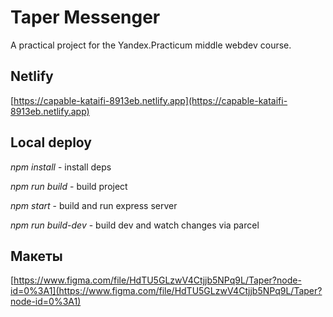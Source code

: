 # Taper Messenger

A practical project for the Yandex.Practicum middle webdev course.

## Netlify

[https://capable-kataifi-8913eb.netlify.app](https://capable-kataifi-8913eb.netlify.app)

## Local deploy

*npm install* - install deps

*npm run build* - build project

*npm start* - build and run express server

*npm run build-dev* - build dev and watch changes via parcel

## Макеты

[https://www.figma.com/file/HdTU5GLzwV4Ctjjb5NPq9L/Taper?node-id=0%3A1](https://www.figma.com/file/HdTU5GLzwV4Ctjjb5NPq9L/Taper?node-id=0%3A1)
